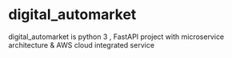 # digital_automarket
digital_automarket is python 3 , FastAPI project with microservice architecture &amp; AWS cloud integrated service
